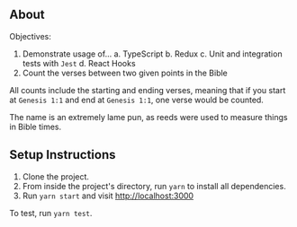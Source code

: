 ## About

Objectives:

1. Demonstrate usage of...
   a. TypeScript
   b. Redux
   c. Unit and integration tests with `Jest`
   d. React Hooks
2. Count the verses between two given points in the Bible

All counts include the starting and ending verses, meaning that if you start at `Genesis 1:1` and end at `Genesis 1:1`, one verse would be counted.

The name is an extremely lame pun, as reeds were used to measure things in Bible times.

## Setup Instructions

1. Clone the project.
2. From inside the project's directory, run `yarn` to install all dependencies.
3. Run `yarn start` and visit [http://localhost:3000](http://localhost:3000)

To test, run `yarn test`.
